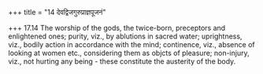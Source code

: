 +++
title = "14 देवद्विजगुरुप्राज्ञपूजनं"

+++
17.14 The worship of the gods, the twice-born, preceptors and enlightened ones; purity, viz., by ablutions in sacred water;
uprightness, viz., bodily action in accordance with the mind;
continence, viz., absence of looking at women etc., considering them as objcts of pleasure; non-injury, viz., not hurting any being - these constitute the austerity of the body.
